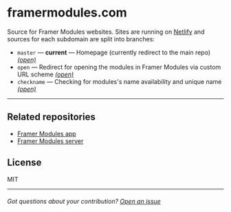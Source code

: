 # framermodules.com
Source for Framer Modules websites. Sites are running on [Netlify](https://netlify.com)
and sources for each subdomain are split into branches:

- `master` — **current** — Homepage (currently redirect to the main repo)
                                        [*(open)*](https://www.framermodules.com)
- `open` — Redirect for opening the modules in Framer Modules via custom URL scheme
                                        [*(open)*](https://open.framermodules.com)
- `checkname` — Checking for modules's name availability and unique name
                                        [*(open)*](https://checkname.framermodules.com)

---

## Related repositories
- [Framer Modules app](https://github.com/kysely/framer-modules)
- [Framer Modules server](https://github.com/kysely/framer-modules-server)

## License
MIT

---
###### Got questions about your contribution? [Open an issue](https://github.com/kysely/framer-modules/issues)
